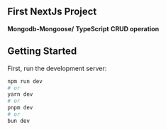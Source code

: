 ## First NextJs Project
**Mongodb-Mongoose/**
**TypeScript**
**CRUD operation**

## Getting Started

First, run the development server:

```bash
npm run dev
# or
yarn dev
# or
pnpm dev
# or
bun dev
```




